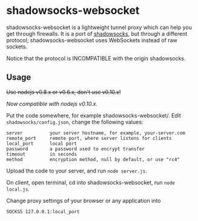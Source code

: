 shadowsocks-websocket
===========

shadowsocks-websocket is a lightweight tunnel proxy which can help you get through
 firewalls. It is a port of [shadowsocks](https://github.com/clowwindy/shadowsocks), but
 through a different protocol; shadowsocks-websocket uses WebSockets instead of raw sockets.

Notice that the protocol is INCOMPATIBLE with the origin shadowsocks.

Usage
-----------

~~Use nodejs v0.8.x or v0.6.x, don't use v0.10.x!~~

*Now compatible with nodejs v0.10.x.*

Put the code somewhere, for example shadowsocks-websocket/. Edit `shadowsocks/config.json`, change the following values:

    server          your server hostname, for example, your-server.com
    remote_port     remote port, where server listens for clients
    local_port      local port
    password        a password used to encrypt transfer
    timeout         in seconds
    method          encryption method, null by default, or use "rc4"

Upload the code to your server, and run `node server.js`.

On client, open terminal, cd into shadowsocks-websocket, run `node local.js`.

Change proxy settings of your browser or any application into

    SOCKS5 127.0.0.1:local_port
